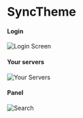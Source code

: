# SyncTheme

#### Login
![Login Screen](https://raw.githubusercontent.com/finnie2006/PteroFreeStuffinstaller/main/theme-images/SyncTheme/login.png)

#### Your servers
![Your Servers](https://raw.githubusercontent.com/finnie2006/PteroFreeStuffinstaller/main/theme-images/MVB/servers.png)

#### Panel
![Search](https://raw.githubusercontent.com/finnie2006/PteroFreeStuffinstaller/main/theme-images/MVB/panel.png)
